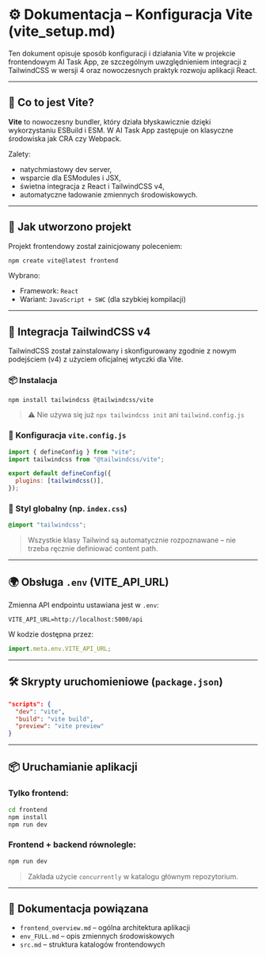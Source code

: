 # ⚙️ Dokumentacja – Konfiguracja Vite (vite_setup.md)

Ten dokument opisuje sposób konfiguracji i działania Vite w projekcie frontendowym AI Task App, ze szczególnym uwzględnieniem integracji z TailwindCSS w wersji 4 oraz nowoczesnych praktyk rozwoju aplikacji React.

---

## 🧠 Co to jest Vite?

**Vite** to nowoczesny bundler, który działa błyskawicznie dzięki wykorzystaniu ESBuild i ESM. W AI Task App zastępuje on klasyczne środowiska jak CRA czy Webpack.

Zalety:

- natychmiastowy dev server,
- wsparcie dla ESModules i JSX,
- świetna integracja z React i TailwindCSS v4,
- automatyczne ładowanie zmiennych środowiskowych.

---

## 🚀 Jak utworzono projekt

Projekt frontendowy został zainicjowany poleceniem:

```bash
npm create vite@latest frontend
```

Wybrano:

- Framework: `React`
- Wariant: `JavaScript + SWC` (dla szybkiej kompilacji)

---

## 🎨 Integracja TailwindCSS v4

TailwindCSS został zainstalowany i skonfigurowany zgodnie z nowym podejściem (v4) z użyciem oficjalnej wtyczki dla Vite.

### 📦 Instalacja

```bash
npm install tailwindcss @tailwindcss/vite
```

> ⚠️ Nie używa się już `npx tailwindcss init` ani `tailwind.config.js`

### 🧩 Konfiguracja `vite.config.js`

```js
import { defineConfig } from "vite";
import tailwindcss from "@tailwindcss/vite";

export default defineConfig({
  plugins: [tailwindcss()],
});
```

### 💅 Styl globalny (np. `index.css`)

```css
@import "tailwindcss";
```

> Wszystkie klasy Tailwind są automatycznie rozpoznawane – nie trzeba ręcznie definiować content path.

---

## 🌍 Obsługa `.env` (VITE_API_URL)

Zmienna API endpointu ustawiana jest w `.env`:

```env
VITE_API_URL=http://localhost:5000/api
```

W kodzie dostępna przez:

```js
import.meta.env.VITE_API_URL;
```

---

## 🛠️ Skrypty uruchomieniowe (`package.json`)

```json
"scripts": {
  "dev": "vite",
  "build": "vite build",
  "preview": "vite preview"
}
```

---

## 📦 Uruchamianie aplikacji

### Tylko frontend:

```bash
cd frontend
npm install
npm run dev
```

### Frontend + backend równolegle:

```bash
npm run dev
```

> Zakłada użycie `concurrently` w katalogu głównym repozytorium.

---

## 📄 Dokumentacja powiązana

- `frontend_overview.md` – ogólna architektura aplikacji
- `env_FULL.md` – opis zmiennych środowiskowych
- `src.md` – struktura katalogów frontendowych
